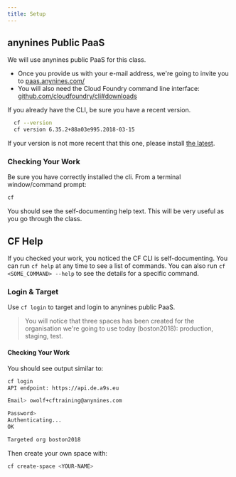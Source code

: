 ```yaml
---
title: Setup
---
```


## anynines Public PaaS

We will use anynines public PaaS for this class.

* Once you provide us with your e-mail address, we're going to invite you to <a href="https://paas.anynines.com/" target="_blank">paas.anynines.com/</a>
* You will also need the Cloud Foundry command line interface: <a href="https://github.com/cloudfoundry/cli#downloads" target="_blank">github.com/cloudfoundry/cli#downloads</a>

If you already have the CLI, be sure you have a recent version.

```sh
  cf --version
  cf version 6.35.2+88a03e995.2018-03-15
```
If your version is not more recent that this one, please install <a href="https://docs.cloudfoundry.org/cf-cli/install-go-cli.html" target="_blank">the latest</a>.

### Checking Your Work

Be sure you have correctly installed the cli. From a terminal window/command prompt:

```sh
cf
```

You should see the self-documenting help text. This will be very useful as you go through the class.


## CF Help

If you checked your work, you noticed the CF CLI is self-documenting.  You can run `cf help` at any time to see a list of commands. You can also run `cf <SOME_COMMAND> --help` to see the details for a specific command.

### Login & Target

Use `cf login` to target and login to anynines public PaaS.

> You will notice that three spaces has been created for the organisation we're going to use today (boston2018): production, staging, test.

#### Checking Your Work

You should see output similar to:

```sh
cf login
API endpoint: https://api.de.a9s.eu

Email> owolf+cftraining@anynines.com

Password>
Authenticating...
OK

Targeted org boston2018
```

Then create your own space with:

```sh
cf create-space <YOUR-NAME>
```

